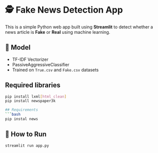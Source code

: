 # 🕵️ Fake News Detection App

This is a simple Python web app built using **Streamlit** to detect whether a news article is **Fake** or **Real** using machine learning.

## 🧠 Model
- TF-IDF Vectorizer
- PassiveAggressiveClassifier
- Trained on `True.csv` and `Fake.csv` datasets
  
## Required libraries
```bash
pip install lxml[html_clean]
pip install newspaper3k

## Requirements
```bash
pip instal news

```

## 🚀 How to Run

```bash
streamlit run app.py
